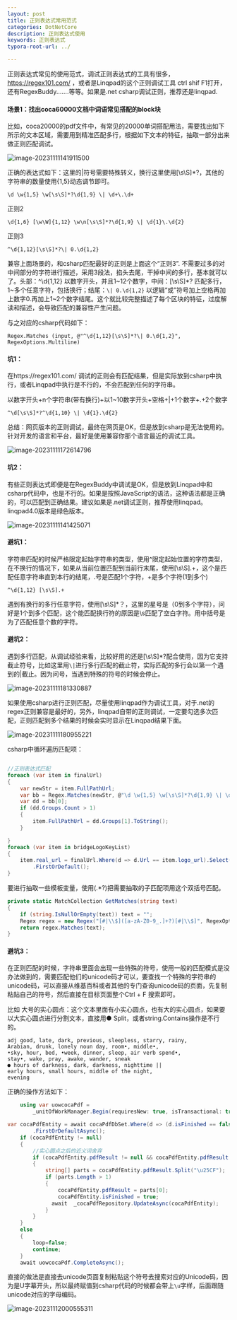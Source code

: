 ```yaml
---
layout: post
title: 正则表达式常用范式
categories: DotNetCore
description: 正则表达式使用
keywords: 正则表达式
typora-root-url: ../

---
```


正则表达式常见的使用范式，调试正则表达式的工具有很多，https://regex101.com/ ，或者是Linqpad的这个正则调试工具 ctrl shif F1打开，还有RegexBuddy.......等等。如果是.net csharp调试正则，推荐还是linqpad.

#### 场景1：找出coca60000文档中词语常见搭配的block块

比如，coca20000的pdf文件中，有常见的20000单词搭配用法，需要找出如下所示的文本区域，需要用到精准匹配多行，根据如下文本的特征，抽取一部分出来做正则匹配调试。

![image-20231111141911500](/images/posts/image-20231111141911500.png)

正确的表达式如下：这里的|符号需要特殊转义，换行这里使用[\s\S]*?，其他的字符串的数量使用{1,5}动态调节即可。

````shell
\d \w{1,5} \w[\s\S]*?\d{1,9} \| \d+\.\d+
````

正则2

```shell
\d{1,6} [\w\W]{1,12} \w\n[\s\S]*?\d{1,9} \| \d{1}\.\d{2}
```

正则3

```shell
^\d{1,12}[\s\S]*?\| 0.\d{1,2}
```

兼容上面场景的，和csharp匹配最好的正则是上面这个“正则3”. 不需要过多的对中间部分的字符进行描述，采用3段法，掐头去尾，干掉中间的多行，基本就可以了。头部：^\d{1,12} 以数字开头，并且1~12个数字，中间：[\s\S]*? 匹配多行，1~多个任意字符，包括换行；结尾：`\| 0.\d{1,2}`  以逻辑“或”符号加上空格再加上数字0.再加上1~2个数字结尾。这个就比较完整描述了每个区块的特征，过度解读和描述，会导致匹配的兼容性产生问题。

与之对应的csharp代码如下：

````cshap
Regex.Matches (input, @"^\d{1,12}[\s\S]*?\| 0.\d{1,2}", RegexOptions.Multiline)
````



#### 坑1：

在https://regex101.com/ 调试的正则会有匹配结果，但是实际放到csharp中执行，或者Linqpad中执行是不行的，不会匹配到任何的字符串。

以数字开头+n个字符串(带有换行)+以1~10数字开头+空格+|+1个数字+.+2个数字

```shell
^\d[\s\S]*?^\d{1,10} \| \d{1}.\d{2}
```

总结：网页版本的正则调试，最终在网页是OK，但是放到csharp是无法使用的。针对开发的语言和平台，最好是使用兼容你那个语言最近的调试工具。

![image-20231111172614796](/images/posts/image-20231111172614796.png)

#### 坑2：

有些正则表达式即便是在RegexBuddy中调试是OK，但是放到Linqpad中和csharp代码中，也是不行的。如果是按照JavaScript的语法，这种语法都是正确的，可以匹配到正确结果。建议如果是.net调试正则，推荐使用linqpad。linqpad4.0版本是绿色版本。

![image-20231111141425071](/images/posts/image-20231111141425071.png)

#### 避坑1：

字符串匹配的时候严格限定起始字符串的类型，使用^限定起始位置的字符类型，在不换行的情况下，如果从当前位置匹配到当前行末尾，使用[\s\S].+，这个是匹配任意字符串直到本行的结尾，.号是匹配1个字符，+是多个字符(1到多个)

````shell
^\d{1,12} [\s\S].+
````

遇到有换行的多行任意字符，使用[\s\S]*？，这里的星号是（0到多个字符），问好是1个到多个匹配，这个能匹配换行符的原因是\s匹配了空白字符。用中括号是为了匹配任意个数的字符。



#### 避坑2：

遇到多行匹配，从调试经验来看，比较好用的还是[\s\S]*?配合使用，因为它支持截止符号，比如这里用`\|`进行多行匹配的截止符，实际匹配的多行会以第一个遇到的|截止。因为问号，当遇到特殊的符号的时候会停止。

![image-20231111181330887](/images/posts/image-20231111181330887.png)

如果使用csharp进行正则匹配，尽量使用linqpad作为调试工具，对于.net的regex正则兼容是最好的，另外，linqpad自带的正则调试，一定要勾选多次匹配，正则匹配到多个结果的时候会实时显示在Linqpad结果下面。

![image-20231111180955221](/images/posts/image-20231111180955221.png)



csharp中循环遍历匹配项：

```csharp

//正则表达式匹配
foreach (var item in finalUrl)
{
    var newStr = item.FullPathUrl;
    var bb = Regex.Matches(newStr, @"\d \w{1,5} \w[\s\S]*?\d{1,9} \| \d+\.\d+", RegexOptions.None);
    var dd = bb[0];
    if (dd.Groups.Count > 1)
    {
        item.FullPathUrl = dd.Groups[1].ToString();
    }

}
foreach (var item in bridgeLogoKeyList)
{
    item.real_url = finalUrl.Where(d => d.Url == item.logo_url).Select(d => d.FullPathUrl)
        .FirstOrDefault();
}
```

要进行抽取一些模板变量，使用(.*?)把需要抽取的子匹配项用这个双括号匹配。

```csharp
private static MatchCollection GetMatches(string text)
{
    if (string.IsNullOrEmpty(text)) text = "";
    Regex regex = new Regex("[#|\\$]([a-zA-Z0-9_.]+?)[#|\\$]", RegexOptions.IgnoreCase | RegexOptions.Multiline);
    return regex.Matches(text);
}
```

#### 避坑3：

在正则匹配的时候，字符串里面会出现一些特殊的符号，使用一般的匹配模式是没办法做到的，需要匹配他们的unicode码才可以，要查找一个特殊的字符串的unicode码，可以直接从维基百科或者其他的专门查询unicode码的页面，先复制粘贴自己的符号，然后直接在目标页面整个Ctrl + F 搜索即可。

比如 大号的实心圆点：这个文本里面有小实心圆点，也有大的实心圆点，如果要以大实心圆点进行分割文本，直接用●  Split，或者string.Contains操作是不行的。

````shell
adj good, late, dark, previous, sleepless, starry, rainy,
Arabian, drunk, lonely noun day, room•, middle•,
•sky, hour, bed, •week, dinner, sleep, air verb spend•,
stay•, wake, pray, awake, wander, sneak
● hours of darkness, dark, darkness, nighttime ||
early hours, small hours, middle of the night,
evening
````

正确的操作方法如下：

```csharp
    using var uowcocaPdf =
        _unitOfWorkManager.Begin(requiresNew: true, isTransactional: true, timeout: 15000);

var cocaPdfEntity = await cocaPdfDbSet.Where(d => (d.isFinished == false) && d.pdfResult.Contains("\u25CF"))
        .FirstOrDefaultAsync();
    if (cocaPdfEntity != null)
    {
        //实心圆点之后的近义词舍弃
        if (cocaPdfEntity.pdfResult != null && cocaPdfEntity.pdfResult.Contains("\u25CF"))
        {
            string[] parts = cocaPdfEntity.pdfResult.Split("\u25CF");
            if (parts.Length > 1)
            {
                cocaPdfEntity.pdfResult = parts[0];
                cocaPdfEntity.isFinished = true;
              await  _cocaPdfRepository.UpdateAsync(cocaPdfEntity);
            }
        }
    }
    else
    {
        loop=false;
        continue;
    }
    await uowcocaPdf.CompleteAsync();
```

直接的做法是直接去unicode页面复制粘贴这个符号去搜索对应的Unicode码，因为是U字幕开头，所以最终赋值到csharp代码的时候都会带上`\u`字样，后面跟随unicode对应的字母编码。

![image-20231112000555311](/images/posts/image-20231112000555311.png)
